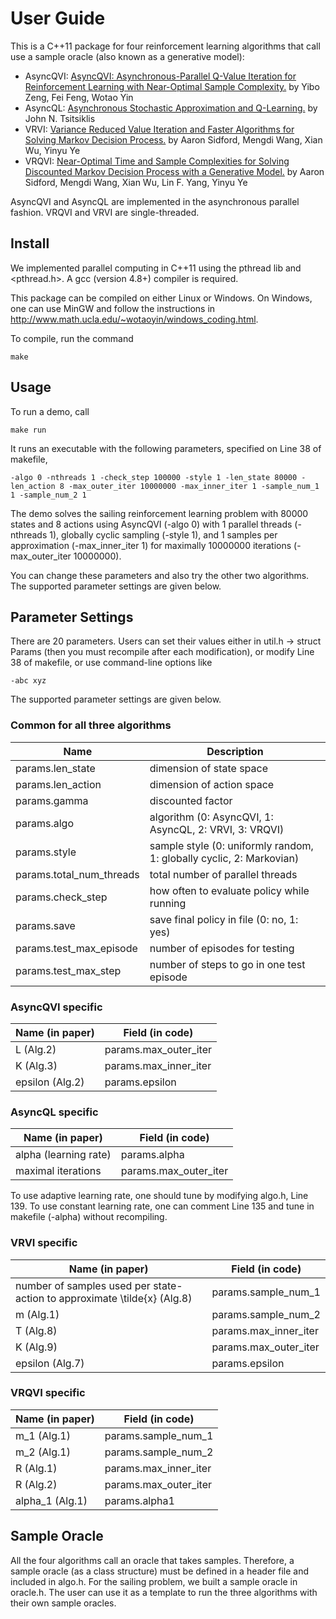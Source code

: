 # User Guide

This is a C++11 package for four reinforcement learning algorithms that call use a sample oracle (also known as a generative model):
- AsyncQVI: [AsyncQVI: Asynchronous-Parallel Q-Value Iteration for Reinforcement Learning with Near-Optimal Sample Complexity.](https://arxiv.org/abs/1812.00885) by Yibo Zeng, Fei Feng, Wotao Yin
- AsyncQL: [Asynchronous Stochastic Approximation and Q-Learning.](http://www.mit.edu/~jnt/Papers/J052-94-jnt-q.pdf) by John N. Tsitsiklis
- VRVI: [Variance Reduced Value Iteration and Faster Algorithms for Solving Markov Decision Process.](https://arxiv.org/abs/1710.09988) by Aaron Sidford, Mengdi Wang, Xian Wu, Yinyu Ye
- VRQVI: [Near-Optimal Time and Sample Complexities for Solving Discounted Markov Decision Process with a Generative Model.](https://arxiv.org/pdf/1806.01492.pdf) by Aaron Sidford, Mengdi Wang, Xian Wu, Lin F. Yang, Yinyu Ye

AsyncQVI and AsyncQL are implemented in the asynchronous parallel fashion. VRQVI and VRVI are single-threaded. 

## Install
We implemented parallel computing in C++11 using the pthread lib and <pthread.h>. A gcc (version 4.8+) compiler is required. 

This package can be compiled on either Linux or Windows. On Windows, one can use MinGW and follow the instructions in  http://www.math.ucla.edu/~wotaoyin/windows_coding.html. 

To compile, run the command

    make

## Usage

To run a demo, call

    make run

It runs an executable with the following  parameters, specified on Line 38 of makefile,

    -algo 0 -nthreads 1 -check_step 100000 -style 1 -len_state 80000 -len_action 8 -max_outer_iter 10000000 -max_inner_iter 1 -sample_num_1 1 -sample_num_2 1

The demo solves the sailing reinforcement learning problem with 80000 states and 8 actions using AsyncQVI (-algo 0) with 1 parallel threads (-nthreads 1), globally cyclic sampling (-style 1), and 1 samples per approximation (-max_inner_iter 1) for maximally 10000000 iterations (-max_outer_iter 10000000). 

You can change these parameters and also try the other two algorithms. The supported parameter settings are given below.

## Parameter Settings
There are 20 parameters. Users can set their values either in util.h -> struct Params (then you must recompile after each modification), or modify Line 38 of makefile, or use command-line options like

    -abc xyz 

The supported parameter settings are given below.

### Common for all three algorithms ###
Name | Description
-----|--------
params.len_state| dimension of state space
params.len_action| dimension of action space
params.gamma | discounted factor
params.algo | algorithm (0: AsyncQVI, 1: AsyncQL, 2: VRVI, 3: VRQVI)
params.style | sample style (0: uniformly random, 1: globally cyclic, 2: Markovian)
params.total_num_threads | total number of parallel threads
params.check_step | how often to evaluate policy while running
params.save | save final policy in file (0: no, 1: yes)
params.test_max_episode | number of episodes for testing
params.test_max_step | number of steps to go in one test episode


### AsyncQVI specific ###
  Name (in paper) | Field (in code)
  ------|------
  L (Alg.2) | params.max_outer_iter
  K (Alg.3) | params.max_inner_iter
  epsilon (Alg.2) | params.epsilon
  
### AsyncQL specific ###
  Name (in paper) | Field (in code)
  ------|------
  alpha (learning rate) | params.alpha
  maximal iterations | params.max_outer_iter

To use adaptive learning rate, one should tune by modifying algo.h, Line 139. 
To use constant learning rate, one can comment Line 135 and tune in makefile (-alpha) without recompiling.

### VRVI specific ###
  Name (in paper) | Field (in code)
  ------| ------
  number of samples used per state-action to approximate \tilde{x} (Alg.8) | params.sample_num_1
  m (Alg.1) | params.sample_num_2
  T (Alg.8)| params.max_inner_iter
  K (Alg.9)| params.max_outer_iter
  epsilon (Alg.7) | params.epsilon
  
### VRQVI specific ###
  Name (in paper) | Field (in code)
  ------| ------
  m_1 (Alg.1) | params.sample_num_1
  m_2 (Alg.1) | params.sample_num_2
  R (Alg.1)| params.max_inner_iter
  R (Alg.2)| params.max_outer_iter
  alpha_1 (Alg.1) | params.alpha1
  
## Sample Oracle
All the four algorithms call an oracle that takes samples. Therefore, a sample oracle (as a class structure) must be defined in a header file and included in algo.h. For the sailing problem, we built a sample oracle in oracle.h. The user can use it as a template to run the three algorithms with their own sample oracles.
